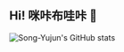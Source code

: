## Hi! 咪咔布哇咔 👋

![Song-Yujun's GitHub stats](https://github-readme-stats.vercel.app/api?username=Song-Yujun&show_icons=true&theme=dracula)

